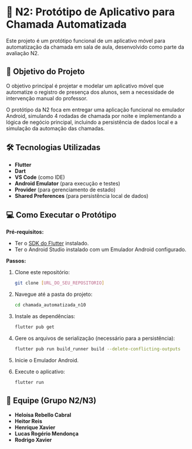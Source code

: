 # 🚀 N2: Protótipo de Aplicativo para Chamada Automatizada

Este projeto é um protótipo funcional de um aplicativo móvel para automatização da chamada em sala de aula, desenvolvido como parte da avaliação N2.

## 🎯 Objetivo do Projeto

O objetivo principal é projetar e modelar um aplicativo móvel que automatize o registro de presença dos alunos, sem a necessidade de intervenção manual do professor.

O protótipo da N2 foca em entregar uma aplicação funcional no emulador Android, simulando 4 rodadas de chamada por noite e implementando a lógica de negócio principal, incluindo a persistência de dados local e a simulação da automação das chamadas.

## 🛠️ Tecnologias Utilizadas

* **Flutter**
* **Dart**
* **VS Code** (como IDE)
* **Android Emulator** (para execução e testes)
* **Provider** (para gerenciamento de estado)
* **Shared Preferences** (para persistência local de dados)

## 💻 Como Executar o Protótipo

**Pré-requisitos:**
* Ter o [SDK do Flutter](https://flutter.dev/docs/get-started/install) instalado.
* Ter o Android Studio instalado com um Emulador Android configurado.

**Passos:**

1.  Clone este repositório:
    ```bash
    git clone [URL_DO_SEU_REPOSITORIO]
    ```

2.  Navegue até a pasta do projeto:
    ```bash
    cd chamada_automatizada_n10
    ```

3.  Instale as dependências:
    ```bash
    flutter pub get
    ```

4.  Gere os arquivos de serialização (necessário para a persistência):
    ```bash
    flutter pub run build_runner build --delete-conflicting-outputs
    ```

5.  Inicie o Emulador Android.

6.  Execute o aplicativo:
    ```bash
    flutter run
    ```

## 👥 Equipe (Grupo N2/N3)

* **Heloísa Rebello Cabral**
* **Heitor Reis**
* **Henrique Xavier**
* **Lucas Rogério Mendonça**
* **Rodrigo Xavier**
